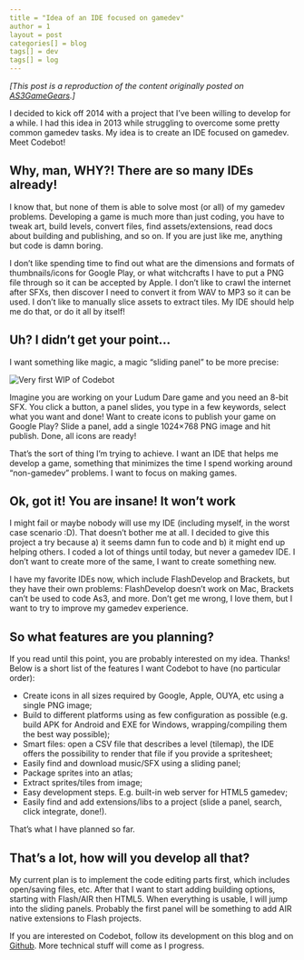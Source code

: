 ```yaml
---
title = "Idea of an IDE focused on gamedev"
author = 1
layout = post
categories[] = blog
tags[] = dev
tags[] = log
---
```


_[This post is a reproduction of the content originally posted on [AS3GameGears](http://www.as3gamegears.com/blog/codebot-an-ide-focused-on-gamedev/).]_

I decided to kick off 2014 with a project that I’ve been willing to develop for a while. I had this idea in 2013 while struggling to overcome some pretty common gamedev tasks. My idea is to create an IDE focused on gamedev. Meet Codebot!

## Why, man, WHY?! There are so many IDEs already!
I know that, but none of them is able to solve most (or all) of my gamedev problems. Developing a game is much more than just coding, you have to tweak art, build levels, convert files, find assets/extensions, read docs about building and publishing, and so on. If you are just like me, anything but code is damn boring.

I don’t like spending time to find out what are the dimensions and formats of thumbnails/icons for Google Play, or what witchcrafts I have to put a PNG file through so it can be accepted by Apple. I don’t like to crawl the internet after SFXs, then discover I need to convert it from WAV to MP3 so it can be used. I don’t like to manually slice assets to extract tiles. My IDE should help me do that, or do it all by itself!

## Uh? I didn’t get your point…
I want something like magic, a magic “sliding panel” to be more precise:

![Very first WIP of Codebot](http://www.as3gamegears.com/wp-content/uploads/2014/01/codebot_ide_001.gif)

Imagine you are working on your Ludum Dare game and you need an 8-bit SFX. You click a button, a panel slides, you type in a few keywords, select what you want and done! Want to create icons to publish your game on Google Play? Slide a panel, add a single 1024×768 PNG image and hit publish. Done, all icons are ready!

That’s the sort of thing I’m trying to achieve. I want an IDE that helps me develop a game, something that minimizes the time I spend working around “non-gamedev” problems. I want to focus on making games.

## Ok, got it! You are insane! It won’t work
I might fail or maybe nobody will use my IDE (including myself, in the worst case scenario :D). That doesn’t bother me at all. I decided to give this project a try because a) it seems damn fun to code and b) it might end up helping others. I coded a lot of things until today, but never a gamedev IDE. I don’t want to create more of the same, I want to create something new.

I have my favorite IDEs now, which include FlashDevelop and Brackets, but they have their own problems: FlashDevelop doesn’t work on Mac, Brackets can’t be used to code As3, and more. Don’t get me wrong, I love them, but I want to try to improve my gamedev experience.

## So what features are you planning?
If you read until this point, you are probably interested on my idea. Thanks! Below is a short list of the features I want Codebot to have (no particular order):

* Create icons in all sizes required by Google, Apple, OUYA, etc using a single PNG image;
* Build to different platforms using as few configuration as possible (e.g. build APK for Android and EXE for Windows, wrapping/compiling them the best way possible);
* Smart files: open a CSV file that describes a level (tilemap), the IDE offers the possibility to render that file if you provide a spritesheet;
* Easily find and download music/SFX using a sliding panel;
* Package sprites into an atlas;
* Extract sprites/tiles from image;
* Easy development steps. E.g. built-in web server for HTML5 gamedev;
* Easily find and add extensions/libs to a project (slide a panel, search, click integrate, done!).

That’s what I have planned so far.

## That’s a lot, how will you develop all that?
My current plan is to implement the code editing parts first, which includes open/saving files, etc. After that I want to start adding building options, starting with Flash/AIR then HTML5. When everything is usable, I will jump into the sliding panels. Probably the first panel will be something to add AIR native extensions to Flash projects.

If you are interested on Codebot, follow its development on this blog and on [Github](https://github.com/Dovyski/Codebot). More technical stuff will come as I progress.
